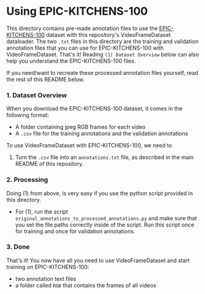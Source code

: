 # Using EPIC-KITCHENS-100
This directory contains pre-made annotation files to use the [EPIC-KITCHENS-100](https://epic-kitchens.github.io/2021) dataset with this 
repository's VideoFrameDataset dataloader. The two `.txt` files in this directory are the training and validation annotation files that you can use for EPIC-KITCHENS-100 with VideoFrameDataset. That's it! Reading `(1) Dataset Overview` below can also help you understand the EPIC-KITCHENS-100 files.

If you need/want to recreate these processed annotation files yourself, read the rest of this README below.

### 1. Dataset Overview
When you download the EPIC-KITCHENS-100 dataset, it comes in the following format:
- A folder containing jpeg RGB frames for each video
- A `.csv` file for the training annotations and the validation annotations

To use VideoFrameDataset with EPIC-KITCHENS-100, we need to
1. Turn the `.csv` file into an `annotations.txt` file, as described in the main README of this repository.

### 2. Processing
Doing (1) from above, is very easy if you use the python script provided in this directory.
- For (1), run the script `original_annotations_to_processed_annotations.py` and make sure that you
set the file paths correctly inside of the script. Run this script once for training and once for validation 
annotations.

### 3. Done
That's it! You now have all you need to use VideoFrameDataset and start training
on EPIC-KITCHENS-100:
- two annotation text files
- a folder called `RGB` that contains the frames of all videos
